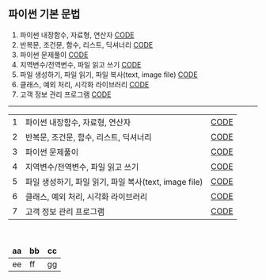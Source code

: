 ## 파이썬 기본 문법

1. 파이썬 내장함수, 자료형, 연산자 [CODE][basic_01]
2. 반복문, 조건문, 함수, 리스트, 딕셔너리 [CODE][basic_02]
3. 파이썬 문제풀이 [CODE][basic_03]
4. 지역변수/전역변수, 파일 읽고 쓰기 [CODE][basic_04]
5. 파일 생성하기, 파일 읽기, 파일 복사(text, image file) [CODE][basic_05]
6. 클래스, 예외 처리, 시각화 라이브러리 [CODE][basic_06]
7. 고객 정보 관리 프로그램 [CODE][basic_07]

---
<style>
    tr, td, th {
        border: none!important;
    }
</style>

<table>
    <tr>
        <td>1</td>
        <td>파이썬 내장함수, 자료형, 연산자</td>
        <td><a href = "https://github.com/city1616/LikeLion_AI_SCHOOL_13th/blob/master/01.%20파이썬%20기본%20문법/01_Python_Basic.ipynb">CODE</a></td>
    </tr>
    <tr>
        <td>2</td>
        <td>반복문, 조건문, 함수, 리스트, 딕셔너리</td>
        <td><a href = basic_02>CODE</a></td>
    </tr>
    <tr>
        <td>3</td>
        <td>파이썬 문제풀이</td>
        <td><a href = basic_03>CODE</a></td>
    </tr>
    <tr>
        <td>4</td>
        <td>지역변수/전역변수, 파일 읽고 쓰기</td>
        <td><a href = basic_04>CODE</a></td>
    </tr>
    <tr>
        <td>5</td>
        <td>파일 생성하기, 파일 읽기, 파일 복사(text, image file)</td>
        <td><a href = basic_05>CODE</a></td>
    </tr>
    <tr>
        <td>6</td>
        <td>클래스, 예외 처리, 시각화 라이브러리</td>
        <td><a href = basic_06>CODE</a></td>
    </tr>
    <tr>
        <td>7</td>
        <td>고객 정보 관리 프로그램</td>
        <td><a href = basic_07>CODE</a></td>
    </tr>
</table>
&nbsp;

aa|bb|cc
--|--|--
ee|ff|gg 


[basic_01]: https://github.com/city1616/LikeLion_AI_SCHOOL_13th/blob/master/01.%20파이썬%20기본%20문법/01_Python_Basic.ipynb
[basic_02]: https://github.com/city1616/LikeLion_AI_SCHOOL_13th/blob/master/01.%20파이썬%20기본%20문법/03_Python_For_If_List_Dictionary.ipynb
[basic_03]: https://github.com/city1616/LikeLion_AI_SCHOOL_13th/blob/master/01.%20파이썬%20기본%20문법/04_Python_문제풀이.ipynb
[basic_04]: https://github.com/city1616/LikeLion_AI_SCHOOL_13th/blob/master/01.%20파이썬%20기본%20문법/05_Python_Basic.ipynb
[basic_05]: https://github.com/city1616/LikeLion_AI_SCHOOL_13th/blob/master/01.%20파이썬%20기본%20문법/06_Python_file.ipynb
[basic_06]: https://github.com/city1616/LikeLion_AI_SCHOOL_13th/blob/master/01.%20파이썬%20기본%20문법/07_Python_Class_Try_Except.ipynb
[basic_07]: https://github.com/city1616/LikeLion_AI_SCHOOL_13th/blob/master/01.%20파이썬%20기본%20문법/09_고객%20정보%20관리%20프로그램.ipynb